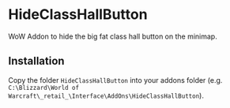 # HideClassHallButton
WoW Addon to hide the big fat class hall button on the minimap.

## Installation

Copy the folder `HideClassHallButton` into your addons folder (e.g.
`C:\Blizzard\World of Warcraft\_retail_\Interface\AddOns\HideClassHallButton`).
